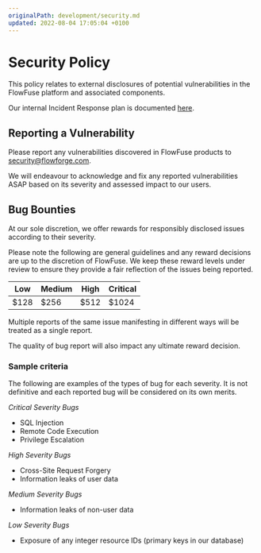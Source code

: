 ```yaml
---
originalPath: development/security.md
updated: 2022-08-04 17:05:04 +0100
---
```


# Security Policy

This policy relates to external disclosures of potential vulnerabilities in the
FlowFuse platform and associated components.

Our internal Incident Response plan is documented [here](../company/security/incident-response.md).

## Reporting a Vulnerability

Please report any vulnerabilities discovered in FlowFuse products to security@flowforge.com.

We will endeavour to acknowledge and fix any reported vulnerabilities ASAP based
on its severity and assessed impact to our users.

## Bug Bounties

At our sole discretion, we offer rewards for responsibly disclosed issues according
to their severity.

Please note the following are general guidelines and any reward decisions are up
to the discretion of FlowFuse. We keep these reward levels under review to ensure
they provide a fair reflection of the issues being reported.


Low   | Medium   | High   | Critical
------|----------|--------|----------
$128  | $256     | $512   | $1024


Multiple reports of the same issue manifesting in different ways will be treated
as a single report.

The quality of bug report will also impact any ultimate reward decision.

### Sample criteria

The following are examples of the types of bug for each severity. It is not
definitive and each reported bug will be considered on its own merits.

*Critical Severity Bugs*

 - SQL Injection
 - Remote Code Execution
 - Privilege Escalation

*High Severity Bugs*

 - Cross-Site Request Forgery
 - Information leaks of user data

*Medium Severity Bugs*

 - Information leaks of non-user data

*Low Severity Bugs*

 - Exposure of any integer resource IDs (primary keys in our database)
